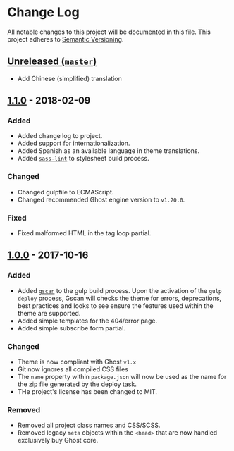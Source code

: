 # Change Log

All notable changes to this project will be documented in this file. This
project adheres to [Semantic Versioning](http://semver.org).

## [Unreleased (`master`)][unreleased]
- Add Chinese (simplified) translation

## [1.1.0] - 2018-02-09

### Added

- Added change log to project.
- Added support for internationalization.
- Added Spanish as an available language in theme translations.
- Added [`sass-lint`](https://github.com/sasstools/sass-lint) to stylesheet
  build process.

### Changed

- Changed gulpfile to ECMAScript.
- Changed recommended Ghost engine version to `v1.20.0`.

### Fixed

- Fixed malformed HTML in the tag loop partial.

## [1.0.0] - 2017-10-16

### Added

- Added [`gscan`](https://github.com/TryGhost/gscan) to the gulp build process.
  Upon the activation of the `gulp deploy` process, Gscan will checks the
  theme for errors, deprecations, best practices and looks to see ensure the
  features used within the theme are supported.
- Added simple templates for the 404/error page.
- Added simple subscribe form partial.

### Changed

- Theme is now compliant with Ghost `v1.x`
- Git now ignores all compiled CSS files
- The `name` property within `package.json` will now be used as the name for
  the zip file generated by the deploy task.
- THe project's license has been changed to MIT.

### Removed

- Removed all project class names and CSS/SCSS.
- Removed legacy `meta` objects within the `<head>` that are now handled exclusively buy
  Ghost core.


[unreleased]: https://github.com/thoughtbot/ghost-theme-template/compare/v1.1.0...HEAD
[1.1.0]: https://github.com/thoughtbot/ghost-theme-template/compare/v1.0.0...v1.1.0
[1.0.0]: https://github.com/thoughtbot/ghost-theme-template/compare/v0.2.0...v1.0.0
